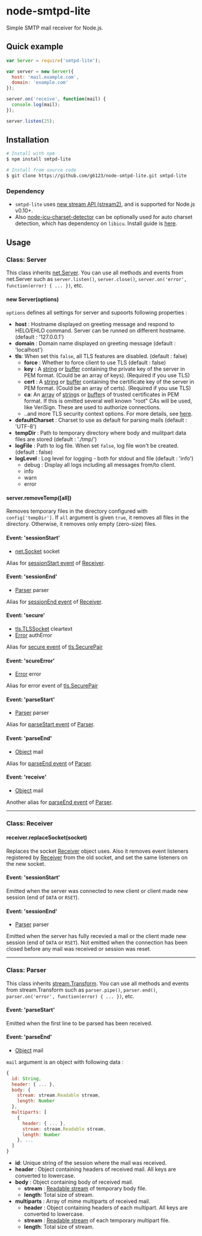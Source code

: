 # node-smtpd-lite
Simple SMTP mail receiver for Node.js.

## Quick example
```js
var Server = require('smtpd-lite');

var server = new Server({
  host: 'mail.example.com',
  domain: 'example.com'
});

server.on('receive', function(mail) {
  console.log(mail);
});

server.listen(25);
```

## Installation

```bash
# Install with npm
$ npm install smtpd-lite

# Install from source code
$ git clone https://github.com/g6123/node-smtpd-lite.git smtpd-lite
```

### Dependency
 - `smtpd-lite` uses [new stream API (stream2)](http://blog.nodejs.org/2012/12/20/streams2/), and is supported for Node.js v0.10+.
 - Also [node-icu-charset-detector](https://github.com/mooz/node-icu-charset-detector) can be optionally used for auto charset detection, which has dependency on `libicu`. Install guide is [here](https://github.com/mooz/node-icu-charset-detector#installing-icu).

## Usage

### Class: Server
This class inherits [net.Server](https://nodejs.org/api/net.html#net_class_net_server). You can use all methods and events from net.Server such as `server.listen()`, `server.close()`, `server.on('error', function(error) { ... })`, etc.

#### new Server(options)
`options` defines all settings for server and supoorts following properties :
  - **host** : Hostname displayed on greeting message and respond to HELO/EHLO command. Server can be runned on different hostname. (default : '127.0.0.1')
  - **domain** : Domain name displayed on greeting message (default : 'localhost')
  - **tls**: When set this `false`, all TLS features are disabled. (default : false)
    - **force** : Whether to force client to use TLS (default : false)
    - **key** : A [string](https://developer.mozilla.org/en-US/docs/Web/JavaScript/Reference/Global_Objects/String) or [buffer](https://nodejs.org/api/buffer.html#buffer_class_buffer) containing the private key of the server in PEM format. (Could be an array of keys). (Required if you use TLS)
    - **cert** : A [string](https://developer.mozilla.org/en-US/docs/Web/JavaScript/Reference/Global_Objects/String) or [buffer](https://nodejs.org/api/buffer.html#buffer_class_buffer) containing the certificate key of the server in PEM format. (Could be an array of certs). (Required if you use TLS)
    - **ca**: An [array](https://developer.mozilla.org/en-US/docs/Web/JavaScript/Reference/Global_Objects/Array) of [string](https://developer.mozilla.org/en-US/docs/Web/JavaScript/Reference/Global_Objects/String)s or [buffer](https://nodejs.org/api/buffer.html#buffer_class_buffer)s of trusted certificates in PEM format. If this is omitted several well known "root" CAs will be used, like VeriSign. These are used to authorize connections.
    - ..and more TLS security context options. For more details, see [here](https://nodejs.org/api/tls.html#tls_tls_createsecurecontext_details).
  - **defaultCharset** : Charset to use as default for parsing mails (default : 'UTF-8')
  - **tempDir** : Path to temporary directory where body and mulitpart data files are stored (default : './tmp/')
  - **logFile** : Path to log file. When set `false`, log file won't be created. (default : false)
  - **logLevel** : Log level for logging - both for stdout and file (default : 'info')
    - debug : Display all logs including all messages from/to client.
    - info
    - warn
    - error

#### server.removeTemp([all])
Removes temporary files in the directory configured with `config['tempDir']`. If `all` argument is given `true`, it removes all files in the directory. Otherwise, it removes only empty (zero-size) files.

#### Event: 'sessionStart'
- [net.Socket](https://nodejs.org/api/net.html#net_class_net_socket) socket

Alias for [sessionStart event](#event-sessionstart-1) of [Receiver](#class-receiver).

#### Event: 'sessionEnd'
- [Parser](#class-parser) parser

Alias for [sessionEnd event](#event-sessionend-1) of [Receiver](#class-receiver).

#### Event: 'secure'
- [tls.TLSSocket](https://nodejs.org/api/tls.html#tls_class_tls_tlssocket) cleartext
- [Error](https://developer.mozilla.org/en-US/docs/Web/JavaScript/Reference/Global_Objects/Error) authError

Alias for [secure event](https://nodejs.org/api/tls.html#tls_event_secure) of [tls.SecurePair](https://nodejs.org/api/tls.html#tls_class_securepair)

#### Event: 'scureError'
- [Error](https://developer.mozilla.org/en-US/docs/Web/JavaScript/Reference/Global_Objects/Error) error

Alias for error event of [tls.SecurePair](https://nodejs.org/api/tls.html#tls_class_securepair)

#### Event: 'parseStart'
- [Parser](#class-parser) parser

Alias for [parseStart event](#event-parsestart-1) of [Parser](#class-parser).

#### Event: 'parseEnd'
- [Object](https://developer.mozilla.org/en-US/docs/Web/JavaScript/Reference/Global_Objects/Object) mail

Alias for [parseEnd event](#event-parseend-1) of [Parser](#class-parser).

#### Event: 'receive'
- [Object](https://developer.mozilla.org/en-US/docs/Web/JavaScript/Reference/Global_Objects/Object) mail

Another alias for [parseEnd event](#event-parseend-1) of [Parser](#class-parser).

---

### Class: Receiver

#### receiver.replaceSocket(socket)

Replaces the socket [Receiver](#class-receiver) object uses. Also it removes event listeners registered by [Receiver](#class-receiver) from the old socket, and set the same listeners on the new socket.

#### Event: 'sessionStart'
Emitted when the server was connected to new client or client made new session (end of `DATA` or `RSET`).

#### Event: 'sessionEnd'
- [Parser](#class-parser) parser

Emitted when the server has fully recevied a mail or the client made new session (end of `DATA` or `RSET`). Not emitted when the connection has been closed before any mail was received or session was reset.

---

### Class: Parser
This class inherits [stream.Transform](https://nodejs.org/api/stream.html#stream_class_stream_transform). You can use all methods and events from stream.Transform such as `parser.pipe()`, `parser.end()`, `parser.on('error', function(error) { ... })`, etc.

#### Event: 'parseStart'
Emitted when the first line to be parsed has been received.

#### Event: 'parseEnd'
- [Object](https://developer.mozilla.org/en-US/docs/Web/JavaScript/Reference/Global_Objects/Object) mail

`mail` argument is an object with following data :
```js
{
  id: String,
  header: { ... },
  body: {
    stream: stream.Readable stream,
    length: Number
  },
  multiparts: [
    {
      header: { ... },
      stream: stream.Readable stream,
      length: Number
    }, ...
  ]
}
```
- **id**: Unique string of the session where the mail was received.
- **header** : Object containing headers of received mail. All keys are converted to lowercase.
- **body** : Object containing body of received mail.
  - **stream** : [Readable stream](https://nodejs.org/api/stream.html#stream_class_stream_readable) of temporary body file.
  - **length**: Total size of stream.
- **multiparts** : Array of mime multiparts of received mail.
  - **header** : Object containing headers of each multipart. All keys are converted to lowercase.
  - **stream** : [Readable stream](https://nodejs.org/api/stream.html#stream_class_stream_readable) of each temporary multipart file.
  - **length**: Total size of stream.
